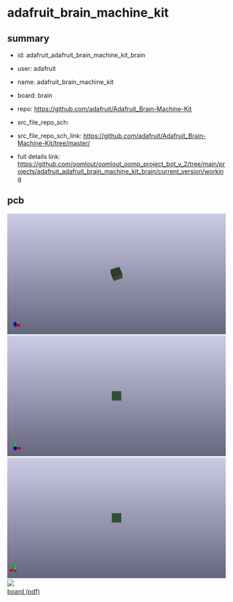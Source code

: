 # adafruit_brain_machine_kit
 
## summary 
* id: adafruit_adafruit_brain_machine_kit_brain
* user: adafruit
* name: adafruit_brain_machine_kit
* board: brain
* repo: https://github.com/adafruit/Adafruit_Brain-Machine-Kit



* src_file_repo_sch: 
* src_file_repo_sch_link: https://github.com/adafruit/Adafruit_Brain-Machine-Kit/tree/master/
* full details link: https://github.com/oomlout/oomlout_oomp_project_bot_v_2/tree/main/projects/adafruit_adafruit_brain_machine_kit_brain/current_version/working  



## pcb  
![](working_3d_600.png) 
![](working_3d_front_600.png)  
![](working_3d_back_600.png)  
![](working_600.png)  
[board (pdf)](working.pdf)  





